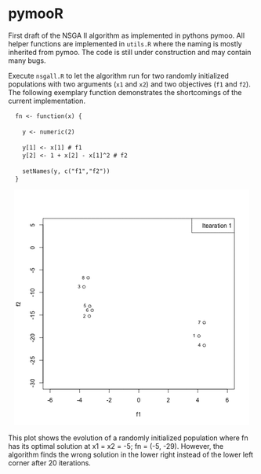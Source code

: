 # pymooR

First draft of the NSGA II algorithm as implemented in pythons pymoo. All helper
functions are implemented in `utils.R` where the naming is mostly inherited from 
pymoo. The code is still under construction and may contain many bugs.

Execute `nsgall.R` to let the algorithm run for two randomly initialized 
populations with two arguments (`x1` and `x2`) and two objectives (`f1` and `f2`).
The following exemplary function demonstrates the shortcomings of the
current implementation.

```
  fn <- function(x) {
  
    y <- numeric(2)
    
    y[1] <- x[1] # f1
    y[2] <- 1 + x[2] - x[1]^2 # f2
    
    setNames(y, c("f1","f2"))
  }

```

<p align="center">
  <img src="plots/evolution.gif" alt="animated" />
  <figcaption>This plot shows the evolution of a randomly initialized population where fn has its 
  optimal solution at x1 = x2 = -5; fn = (-5, -29). However, the algorithm finds the 
  wrong solution in the lower right instead of the lower left corner after 20 iterations.</figcaption>
</p>

